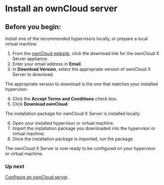 Install an ownCloud server
====================

Before you begin: 
---------------------
Install one of the recommended hypervisors locally, or prepare a local virtual machine.

1. From the [ownCloud website](https://owncloud.com/download/), click the download link for the ownCloud X Server appliance.
2. Enter your email address in **Email**.
3. In **Download Version**, select the appropriate version of ownCloud X Server to download.

The appropriate version to download is the one that matches your installed hypervisor.

4. Click the **Accept Terms and Conditions** check box.
5. Click **Download ownCloud**.

The installation package for ownCloud X Server is installed locally.

6. Open your installed hypervisor or virtual machine.
7. Import the installation package you downloaded into the hypervisor or virtual machine.
8. Once the installation package is imported, run the package.

The ownCloud X Server is now ready to be configured on your hypervisor or virtual machine.

### Up next

[Configure an ownCloud server](Configure_an_ownCloud_server.html).
